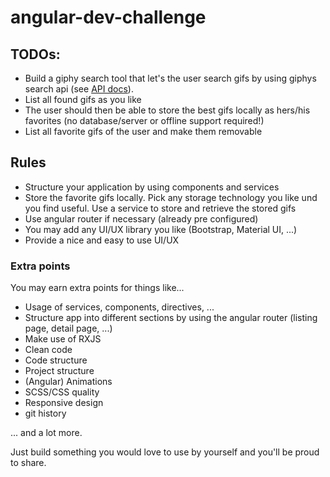 # angular-dev-challenge

## TODOs:

* Build a giphy search tool that let's the user search gifs by using giphys search api (see [API docs](https://developers.giphy.com/docs/#operation--gifs-search-get)).
* List all found gifs as you like
* The user should then be able to store the best gifs locally as hers/his favorites (no database/server or offline support required!)
* List all favorite gifs of the user and make them removable

## Rules

* Structure your application by using components and services
* Store the favorite gifs locally. Pick any storage technology you like und you find useful. Use a service to store and retrieve the stored gifs
* Use angular router if necessary (already pre configured)
* You may add any UI/UX library you like (Bootstrap, Material UI, ...)
* Provide a nice and easy to use UI/UX

### Extra points

You may earn extra points for things like...

* Usage of services, components, directives, ...
* Structure app into different sections by using the angular router (listing page, detail page, ...)
* Make use of RXJS
* Clean code
* Code structure
* Project structure
* (Angular) Animations
* SCSS/CSS quality
* Responsive design
* git history
 
... and a lot more.

Just build something you would love to use by yourself and you'll be proud to share.
